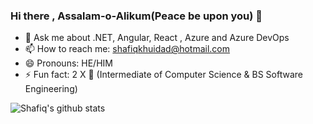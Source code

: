 ### Hi there , Assalam-o-Alikum(Peace be upon you) 👋

- 💬 Ask me about .NET, Angular, React , Azure and Azure DevOps
- 📫 How to reach me: shafiqkhuidad@hotmail.com
- 😄 Pronouns: HE/HIM
- ⚡ Fun fact: 2 X 🥇 (Intermediate of Computer Science & BS Software Engineering)



![Shafiq's github stats](https://github-readme-stats.vercel.app/api?username=mshafiqmk&show_icons=true)

